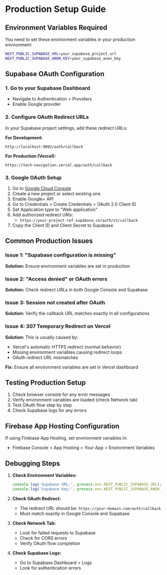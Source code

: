 # Production Setup Guide

## Environment Variables Required

You need to set these environment variables in your production environment:

```bash
NEXT_PUBLIC_SUPABASE_URL=your_supabase_project_url
NEXT_PUBLIC_SUPABASE_ANON_KEY=your_supabase_anon_key
```

## Supabase OAuth Configuration

### 1. Go to your Supabase Dashboard
- Navigate to Authentication > Providers
- Enable Google provider

### 2. Configure OAuth Redirect URLs
In your Supabase project settings, add these redirect URLs:

**For Development:**
```
http://localhost:9002/auth/callback
```

**For Production (Vercel):**
```
https://tech-navigation.vercel.app/auth/callback
```

### 3. Google OAuth Setup
1. Go to [Google Cloud Console](https://console.cloud.google.com/)
2. Create a new project or select existing one
3. Enable Google+ API
4. Go to Credentials > Create Credentials > OAuth 2.0 Client ID
5. Set Application type to "Web application"
6. Add authorized redirect URIs:
   - `https://your-project-ref.supabase.co/auth/v1/callback`
7. Copy the Client ID and Client Secret to Supabase

## Common Production Issues

### Issue 1: "Supabase configuration is missing"
**Solution:** Ensure environment variables are set in production

### Issue 2: "Access denied" or OAuth errors
**Solution:** Check redirect URLs in both Google Console and Supabase

### Issue 3: Session not created after OAuth
**Solution:** Verify the callback URL matches exactly in all configurations

### Issue 4: 307 Temporary Redirect on Vercel
**Solution:** This is usually caused by:
- Vercel's automatic HTTPS redirect (normal behavior)
- Missing environment variables causing redirect loops
- OAuth redirect URL mismatches

**Fix:** Ensure all environment variables are set in Vercel dashboard

## Testing Production Setup

1. Check browser console for any error messages
2. Verify environment variables are loaded (check Network tab)
3. Test OAuth flow step by step
4. Check Supabase logs for any errors

## Firebase App Hosting Configuration

If using Firebase App Hosting, set environment variables in:
- Firebase Console > App Hosting > Your App > Environment Variables

## Debugging Steps

1. **Check Environment Variables:**
   ```javascript
   console.log('Supabase URL:', process.env.NEXT_PUBLIC_SUPABASE_URL);
   console.log('Supabase Key:', process.env.NEXT_PUBLIC_SUPABASE_ANON_KEY);
   ```

2. **Check OAuth Redirect:**
   - The redirect URL should be: `https://your-domain.com/auth/callback`
   - Must match exactly in Google Console and Supabase

3. **Check Network Tab:**
   - Look for failed requests to Supabase
   - Check for CORS errors
   - Verify OAuth flow completion

4. **Check Supabase Logs:**
   - Go to Supabase Dashboard > Logs
   - Look for authentication errors
